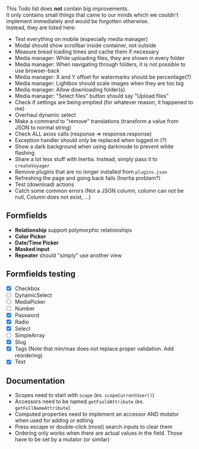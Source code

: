 This Todo list does **not** contain big improvements.  
It only contains small things that came to our minds which we couldn't implement immediately and would be forgotten otherwise.  
Instead, they are listed here:

- Test everything on mobile (especially media manager)
- Modal should show scrollbar inside container, not outside
- Measure bread loading times and cache them if necessary
- Media manager: While uploading files, they are shown in every folder
- Media manager: When navigating through folders, it is not possible to use browser-back
- Media manager: X and Y offset for watermarks should be percentage(?)
- Media manager: Lightbox should scale images when they are too big
- Media manager: Allow downloading folder(s)
- Media manager: "Select files" button should say "Upload files"
- Check if settings are being emptied (for whatever reason, it happened to me)
- Overhaul dynamic select
- Make a command to "remove" translations (transform a value from JSON to normal string)
- Check ALL axios calls (response => response.response)
- Exception handler should only be replaced when logged in (?)
- Show a dark background when using darkmode to prevent white flashing
- Share a lot less stuff with Inertia. Instead, simply pass it to `createVoyager`
- Remove plugins that are no longer installed from `plugins.json`
- Refreshing the page and going back fails (Inertia problem?)
- Test (download) actions
- Catch some common errors (Not a JSON column, column can not be null, Column does not exist, ...)

## Formfields
- **Relationship** support polymorphic relationships
- **Color Picker**
- **Date/Time Picker**
- **Masked input**
- **Repeater** should "simply" use another view

## Formfields testing

- [X] Checkbox
- [ ] DynamicSelect
- [ ] MediaPicker
- [ ] Number
- [X] Password
- [X] Radio
- [X] Select
- [ ] SimpleArray
- [X] Slug
- [X] Tags (Note that min/max does not replace proper validation. Add reordering)
- [X] Text

## Documentation
- Scopes need to start with `scope` (ex. `scopeCurrentUser()`)
- Accessors need to be named `getFieldAttribute` (ex. `getFullNameAttribute`)
- Computed properties need to implement an accessor AND mutator when used for adding or editing
- Press escape or double-click (most) search inputs to clear them
- Ordering only works when there are actual values in the field. Those have to be set by a mutator (or similar)